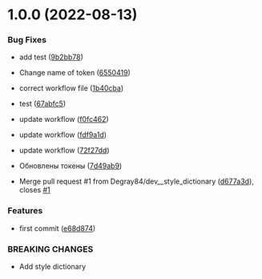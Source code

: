 # 1.0.0 (2022-08-13)


### Bug Fixes

* add test ([9b2bb78](https://github.com/Degray84/figma-detoks/commit/9b2bb78afa2c04d6e3eec882083851f332f6711d))
* Change name of token ([6550419](https://github.com/Degray84/figma-detoks/commit/6550419a02a30b907a291626b37b153551f4c2d7))
* correct workflow file ([1b40cba](https://github.com/Degray84/figma-detoks/commit/1b40cbadfd89833eaa148c5534e2c1b910277cb2))
* test ([67abfc5](https://github.com/Degray84/figma-detoks/commit/67abfc5da5552bcb597c190cc96d82ed02d856d9))
* update workflow ([f0fc462](https://github.com/Degray84/figma-detoks/commit/f0fc4622d7f9c29deb85d6d2ae88e3129375966a))
* update workflow ([fdf9a1d](https://github.com/Degray84/figma-detoks/commit/fdf9a1d5a371b3fe3b90a8538120c9b09a06a8e8))
* update workflow ([72f27dd](https://github.com/Degray84/figma-detoks/commit/72f27dda1035066e54955ed762ce431af69c1048))
* Обновлены токены ([7d49ab9](https://github.com/Degray84/figma-detoks/commit/7d49ab96334e5dbf179cbded252c26d63998ed19))


* Merge pull request #1 from Degray84/dev__style_dictionary ([d677a3d](https://github.com/Degray84/figma-detoks/commit/d677a3d7fd3d13549b8ef80e146102c190ac45c0)), closes [#1](https://github.com/Degray84/figma-detoks/issues/1)


### Features

* first commit ([e68d874](https://github.com/Degray84/figma-detoks/commit/e68d874d27ab2ba6563d04052dc9a02378de8694))


### BREAKING CHANGES

* Add style dictionary
